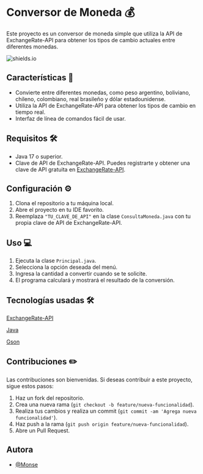 # Conversor de Moneda 💰

Este proyecto es un conversor de moneda simple que utiliza la API de ExchangeRate-API para obtener los tipos de cambio actuales entre diferentes monedas.











![shields.io](https://img.shields.io/badge/Status-Terminado-green)


## Características 📝

- Convierte entre diferentes monedas, como peso argentino, boliviano, chileno, colombiano, real brasileño y dólar estadounidense.
- Utiliza la API de ExchangeRate-API para obtener los tipos de cambio en tiempo real.
- Interfaz de línea de comandos fácil de usar.

## Requisitos 🛠️

- Java 17 o superior.
- Clave de API de ExchangeRate-API. Puedes registrarte y obtener una clave de API gratuita en [ExchangeRate-API](https://www.exchangerate-api.com/).

## Configuración ⚙️

1. Clona el repositorio a tu máquina local.
2. Abre el proyecto en tu IDE favorito.
3. Reemplaza `"TU_CLAVE_DE_API"` en la clase `ConsultaMoneda.java` con tu propia clave de API de ExchangeRate-API.


## Uso 💻

1. Ejecuta la clase `Principal.java`.
2. Selecciona la opción deseada del menú.
3. Ingresa la cantidad a convertir cuando se te solicite.
4. El programa calculará y mostrará el resultado de la conversión.

## Tecnologías usadas 🛠️

[ExchangeRate-API](https://www.exchangerate-api.com/)

[Java](https://www.oracle.com/java/technologies/downloads/)

[Gson](https://mvnrepository.com/artifact/com.google.code.gson/gson)




## Contribuciones ✏️

Las contribuciones son bienvenidas. Si deseas contribuir a este proyecto, sigue estos pasos:

1. Haz un fork del repositorio.
2. Crea una nueva rama (`git checkout -b feature/nueva-funcionalidad`).
3. Realiza tus cambios y realiza un commit (`git commit -am 'Agrega nueva funcionalidad'`).
4. Haz push a la rama (`git push origin feature/nueva-funcionalidad`).
5. Abre un Pull Request.


## Autora

- [@Monse](https://github.com/MonicaMontserratSA)


